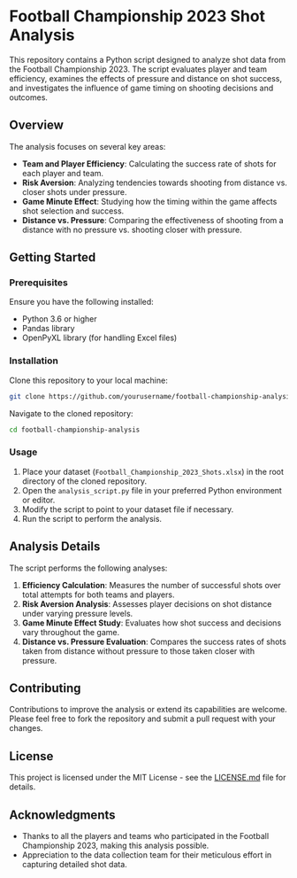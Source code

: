 # Football Championship 2023 Shot Analysis

This repository contains a Python script designed to analyze shot data from the Football Championship 2023. The script evaluates player and team efficiency, examines the effects of pressure and distance on shot success, and investigates the influence of game timing on shooting decisions and outcomes.

## Overview

The analysis focuses on several key areas:

- **Team and Player Efficiency**: Calculating the success rate of shots for each player and team.
- **Risk Aversion**: Analyzing tendencies towards shooting from distance vs. closer shots under pressure.
- **Game Minute Effect**: Studying how the timing within the game affects shot selection and success.
- **Distance vs. Pressure**: Comparing the effectiveness of shooting from a distance with no pressure vs. shooting closer with pressure.

## Getting Started

### Prerequisites

Ensure you have the following installed:

- Python 3.6 or higher
- Pandas library
- OpenPyXL library (for handling Excel files)

### Installation

Clone this repository to your local machine:

```bash
git clone https://github.com/yourusername/football-championship-analysis.git
```

Navigate to the cloned repository:

```bash
cd football-championship-analysis
```

### Usage

1. Place your dataset (`Football_Championship_2023_Shots.xlsx`) in the root directory of the cloned repository.
2. Open the `analysis_script.py` file in your preferred Python environment or editor.
3. Modify the script to point to your dataset file if necessary.
4. Run the script to perform the analysis.

## Analysis Details

The script performs the following analyses:

1. **Efficiency Calculation**: Measures the number of successful shots over total attempts for both teams and players.
2. **Risk Aversion Analysis**: Assesses player decisions on shot distance under varying pressure levels.
3. **Game Minute Effect Study**: Evaluates how shot success and decisions vary throughout the game.
4. **Distance vs. Pressure Evaluation**: Compares the success rates of shots taken from distance without pressure to those taken closer with pressure.

## Contributing

Contributions to improve the analysis or extend its capabilities are welcome. Please feel free to fork the repository and submit a pull request with your changes.

## License

This project is licensed under the MIT License - see the [LICENSE.md](LICENSE.md) file for details.

## Acknowledgments

- Thanks to all the players and teams who participated in the Football Championship 2023, making this analysis possible.
- Appreciation to the data collection team for their meticulous effort in capturing detailed shot data.